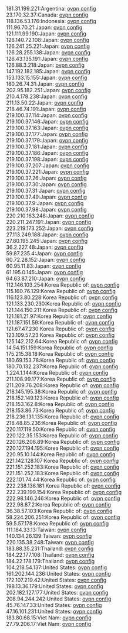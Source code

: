 181.31.199.221:Argentina: [ovpn config](vpn/181_31_199_221.ovpn)  
23.170.32.37:Canada: [ovpn config](vpn/23_170_32_37.ovpn)  
118.136.53.176:Indonesia: [ovpn config](vpn/118_136_53_176.ovpn)  
111.96.70.21:Japan: [ovpn config](vpn/111_96_70_21.ovpn)  
121.111.99.190:Japan: [ovpn config](vpn/121_111_99_190.ovpn)  
126.140.72.108:Japan: [ovpn config](vpn/126_140_72_108.ovpn)  
126.241.25.221:Japan: [ovpn config](vpn/126_241_25_221.ovpn)  
126.28.255.138:Japan: [ovpn config](vpn/126_28_255_138.ovpn)  
126.43.135.191:Japan: [ovpn config](vpn/126_43_135_191.ovpn)  
126.88.3.218:Japan: [ovpn config](vpn/126_88_3_218.ovpn)  
147.192.182.185:Japan: [ovpn config](vpn/147_192_182_185.ovpn)  
153.133.15.155:Japan: [ovpn config](vpn/153_133_15_155.ovpn)  
180.26.74.31:Japan: [ovpn config](vpn/180_26_74_31.ovpn)  
202.95.182.251:Japan: [ovpn config](vpn/202_95_182_251.ovpn)  
210.4.178.238:Japan: [ovpn config](vpn/210_4_178_238.ovpn)  
211.13.50.22:Japan: [ovpn config](vpn/211_13_50_22.ovpn)  
218.46.74.191:Japan: [ovpn config](vpn/218_46_74_191.ovpn)  
219.100.37.114:Japan: [ovpn config](vpn/219_100_37_114.ovpn)  
219.100.37.146:Japan: [ovpn config](vpn/219_100_37_146.ovpn)  
219.100.37.163:Japan: [ovpn config](vpn/219_100_37_163.ovpn)  
219.100.37.177:Japan: [ovpn config](vpn/219_100_37_177.ovpn)  
219.100.37.179:Japan: [ovpn config](vpn/219_100_37_179.ovpn)  
219.100.37.181:Japan: [ovpn config](vpn/219_100_37_181.ovpn)  
219.100.37.186:Japan: [ovpn config](vpn/219_100_37_186.ovpn)  
219.100.37.198:Japan: [ovpn config](vpn/219_100_37_198.ovpn)  
219.100.37.207:Japan: [ovpn config](vpn/219_100_37_207.ovpn)  
219.100.37.221:Japan: [ovpn config](vpn/219_100_37_221.ovpn)  
219.100.37.26:Japan: [ovpn config](vpn/219_100_37_26.ovpn)  
219.100.37.30:Japan: [ovpn config](vpn/219_100_37_30.ovpn)  
219.100.37.31:Japan: [ovpn config](vpn/219_100_37_31.ovpn)  
219.100.37.49:Japan: [ovpn config](vpn/219_100_37_49.ovpn)  
219.100.37.9:Japan: [ovpn config](vpn/219_100_37_9.ovpn)  
219.100.37.98:Japan: [ovpn config](vpn/219_100_37_98.ovpn)  
220.210.163.248:Japan: [ovpn config](vpn/220_210_163_248.ovpn)  
220.211.247.191:Japan: [ovpn config](vpn/220_211_247_191.ovpn)  
223.219.173.252:Japan: [ovpn config](vpn/223_219_173_252.ovpn)  
27.113.249.188:Japan: [ovpn config](vpn/27_113_249_188.ovpn)  
27.80.195.245:Japan: [ovpn config](vpn/27_80_195_245.ovpn)  
36.2.227.48:Japan: [ovpn config](vpn/36_2_227_48.ovpn)  
59.87.235.4:Japan: [ovpn config](vpn/59_87_235_4.ovpn)  
60.72.28.152:Japan: [ovpn config](vpn/60_72_28_152.ovpn)  
60.95.11.83:Japan: [ovpn config](vpn/60_95_11_83.ovpn)  
61.195.0.145:Japan: [ovpn config](vpn/61_195_0_145.ovpn)  
64.63.87.210:Japan: [ovpn config](vpn/64_63_87_210.ovpn)  
112.146.103.254:Korea Republic of: [ovpn config](vpn/112_146_103_254.ovpn)  
115.160.76.129:Korea Republic of: [ovpn config](vpn/115_160_76_129.ovpn)  
116.123.80.228:Korea Republic of: [ovpn config](vpn/116_123_80_228.ovpn)  
121.133.230.230:Korea Republic of: [ovpn config](vpn/121_133_230_230.ovpn)  
121.144.150.211:Korea Republic of: [ovpn config](vpn/121_144_150_211.ovpn)  
121.181.21.97:Korea Republic of: [ovpn config](vpn/121_181_21_97.ovpn)  
121.187.151.59:Korea Republic of: [ovpn config](vpn/121_187_151_59.ovpn)  
121.67.47.230:Korea Republic of: [ovpn config](vpn/121_67_47_230.ovpn)  
123.109.57.23:Korea Republic of: [ovpn config](vpn/123_109_57_23.ovpn)  
125.142.212.64:Korea Republic of: [ovpn config](vpn/125_142_212_64.ovpn)  
14.54.151.159:Korea Republic of: [ovpn config](vpn/14_54_151_159.ovpn)  
175.215.38.18:Korea Republic of: [ovpn config](vpn/175_215_38_18.ovpn)  
180.69.153.78:Korea Republic of: [ovpn config](vpn/180_69_153_78.ovpn)  
180.70.132.237:Korea Republic of: [ovpn config](vpn/180_70_132_237.ovpn)  
1.224.1.144:Korea Republic of: [ovpn config](vpn/1_224_1_144.ovpn)  
211.108.99.177:Korea Republic of: [ovpn config](vpn/211_108_99_177.ovpn)  
211.209.76.208:Korea Republic of: [ovpn config](vpn/211_209_76_208.ovpn)  
218.145.195.38:Korea Republic of: [ovpn config](vpn/218_145_195_38.ovpn)  
218.152.149.123:Korea Republic of: [ovpn config](vpn/218_152_149_123.ovpn)  
218.153.162.8:Korea Republic of: [ovpn config](vpn/218_153_162_8.ovpn)  
218.153.86.73:Korea Republic of: [ovpn config](vpn/218_153_86_73.ovpn)  
218.236.131.135:Korea Republic of: [ovpn config](vpn/218_236_131_135.ovpn)  
218.48.85.236:Korea Republic of: [ovpn config](vpn/218_48_85_236.ovpn)  
220.117.119.50:Korea Republic of: [ovpn config](vpn/220_117_119_50.ovpn)  
220.122.35.153:Korea Republic of: [ovpn config](vpn/220_122_35_153.ovpn)  
220.126.208.89:Korea Republic of: [ovpn config](vpn/220_126_208_89.ovpn)  
220.127.194.195:Korea Republic of: [ovpn config](vpn/220_127_194_195.ovpn)  
220.95.10.144:Korea Republic of: [ovpn config](vpn/220_95_10_144.ovpn)  
221.142.128.107:Korea Republic of: [ovpn config](vpn/221_142_128_107.ovpn)  
221.151.252.183:Korea Republic of: [ovpn config](vpn/221_151_252_183.ovpn)  
221.151.252.183:Korea Republic of: [ovpn config](vpn/221_151_252_183.ovpn)  
222.101.74.44:Korea Republic of: [ovpn config](vpn/222_101_74_44.ovpn)  
222.238.136.181:Korea Republic of: [ovpn config](vpn/222_238_136_181.ovpn)  
222.239.199.154:Korea Republic of: [ovpn config](vpn/222_239_199_154.ovpn)  
222.98.146.246:Korea Republic of: [ovpn config](vpn/222_98_146_246.ovpn)  
222.98.87.2:Korea Republic of: [ovpn config](vpn/222_98_87_2.ovpn)  
36.38.57.103:Korea Republic of: [ovpn config](vpn/36_38_57_103.ovpn)  
58.224.206.251:Korea Republic of: [ovpn config](vpn/58_224_206_251.ovpn)  
59.5.57.178:Korea Republic of: [ovpn config](vpn/59_5_57_178.ovpn)  
111.184.33.13:Taiwan: [ovpn config](vpn/111_184_33_13.ovpn)  
140.134.26.139:Taiwan: [ovpn config](vpn/140_134_26_139.ovpn)  
220.135.38.248:Taiwan: [ovpn config](vpn/220_135_38_248.ovpn)  
183.88.35.231:Thailand: [ovpn config](vpn/183_88_35_231.ovpn)  
184.22.177.108:Thailand: [ovpn config](vpn/184_22_177_108.ovpn)  
184.22.178.179:Thailand: [ovpn config](vpn/184_22_178_179.ovpn)  
104.218.54.137:United States: [ovpn config](vpn/104_218_54_137.ovpn)  
161.202.144.236:United States: [ovpn config](vpn/161_202_144_236.ovpn)  
172.107.219.42:United States: [ovpn config](vpn/172_107_219_42.ovpn)  
198.13.36.179:United States: [ovpn config](vpn/198_13_36_179.ovpn)  
202.182.127.177:United States: [ovpn config](vpn/202_182_127_177.ovpn)  
208.94.244.242:United States: [ovpn config](vpn/208_94_244_242.ovpn)  
45.76.147.33:United States: [ovpn config](vpn/45_76_147_33.ovpn)  
47.16.101.231:United States: [ovpn config](vpn/47_16_101_231.ovpn)  
183.80.68.15:Viet Nam: [ovpn config](vpn/183_80_68_15.ovpn)  
27.79.206.17:Viet Nam: [ovpn config](vpn/27_79_206_17.ovpn)  
